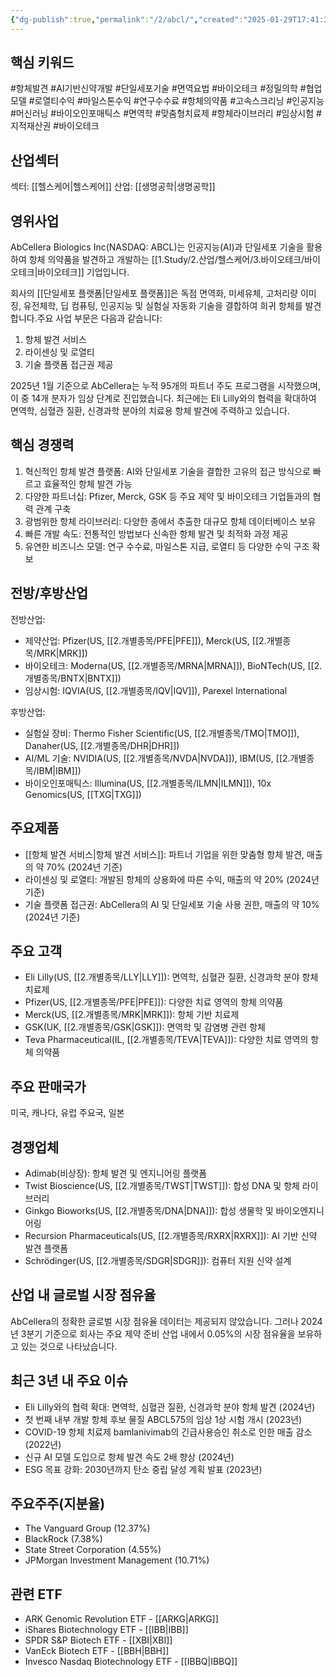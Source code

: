 ```yaml
---
{"dg-publish":true,"permalink":"/2/abcl/","created":"2025-01-29T17:41:31.630+09:00","updated":"2025-06-03T20:05:57.341+09:00"}
---
```


## 핵심 키워드

#항체발견 #AI기반신약개발 #단일세포기술 #면역요법 #바이오테크 #정밀의학 #협업모델 #로열티수익 #마일스톤수익 #연구수수료 #항체의약품 #고속스크리닝 #인공지능 #머신러닝 #바이오인포매틱스 #면역학 #맞춤형치료제 #항체라이브러리 #임상시험 #지적재산권 #바이오테크 

## 산업섹터

섹터: [[헬스케어\|헬스케어]]
산업: [[생명공학\|생명공학]]

## 영위사업

AbCellera Biologics Inc(NASDAQ: ABCL)는 인공지능(AI)과 단일세포 기술을 활용하여 항체 의약품을 발견하고 개발하는 [[1.Study/2.산업/헬스케어/3.바이오테크/바이오테크\|바이오테크]] 기업입니다.

회사의 [[단일세포 플랫폼\|단일세포 플랫폼]]은 독점 면역화, 미세유체, 고처리량 이미징, 유전체학, 딥 컴퓨팅, 인공지능 및 실험실 자동화 기술을 결합하여 희귀 항체를 발견합니다.주요 사업 부문은 다음과 같습니다:

1. 항체 발견 서비스
2. 라이센싱 및 로열티
3. 기술 플랫폼 접근권 제공

2025년 1월 기준으로 AbCellera는 누적 95개의 파트너 주도 프로그램을 시작했으며, 이 중 14개 분자가 임상 단계로 진입했습니다. 최근에는 Eli Lilly와의 협력을 확대하여 면역학, 심혈관 질환, 신경과학 분야의 치료용 항체 발견에 주력하고 있습니다.

## 핵심 경쟁력

1. 혁신적인 항체 발견 플랫폼: AI와 단일세포 기술을 결합한 고유의 접근 방식으로 빠르고 효율적인 항체 발견 가능
2. 다양한 파트너십: Pfizer, Merck, GSK 등 주요 제약 및 바이오테크 기업들과의 협력 관계 구축
3. 광범위한 항체 라이브러리: 다양한 종에서 추출한 대규모 항체 데이터베이스 보유
4. 빠른 개발 속도: 전통적인 방법보다 신속한 항체 발견 및 최적화 과정 제공
5. 유연한 비즈니스 모델: 연구 수수료, 마일스톤 지급, 로열티 등 다양한 수익 구조 확보

## 전방/후방산업

전방산업:

- 제약산업: Pfizer(US, [[2.개별종목/PFE\|PFE]]), Merck(US, [[2.개별종목/MRK\|MRK]])
- 바이오테크: Moderna(US, [[2.개별종목/MRNA\|MRNA]]), BioNTech(US, [[2.개별종목/BNTX\|BNTX]])
- 임상시험: IQVIA(US, [[2.개별종목/IQV\|IQV]]), Parexel International

후방산업:

- 실험실 장비: Thermo Fisher Scientific(US, [[2.개별종목/TMO\|TMO]]), Danaher(US, [[2.개별종목/DHR\|DHR]])
- AI/ML 기술: NVIDIA(US, [[2.개별종목/NVDA\|NVDA]]), IBM(US, [[2.개별종목/IBM\|IBM]])
- 바이오인포매틱스: Illumina(US, [[2.개별종목/ILMN\|ILMN]]), 10x Genomics(US, [[TXG\|TXG]])

## 주요제품

- [[항체 발견 서비스\|항체 발견 서비스]]: 파트너 기업을 위한 맞춤형 항체 발견, 매출의 약 70% (2024년 기준)
- 라이센싱 및 로열티: 개발된 항체의 상용화에 따른 수익, 매출의 약 20% (2024년 기준)
- 기술 플랫폼 접근권: AbCellera의 AI 및 단일세포 기술 사용 권한, 매출의 약 10% (2024년 기준)

## 주요 고객

- Eli Lilly(US, [[2.개별종목/LLY\|LLY]]): 면역학, 심혈관 질환, 신경과학 분야 항체 치료제
- Pfizer(US, [[2.개별종목/PFE\|PFE]]): 다양한 치료 영역의 항체 의약품
- Merck(US, [[2.개별종목/MRK\|MRK]]): 항체 기반 치료제
- GSK(UK, [[2.개별종목/GSK\|GSK]]): 면역학 및 감염병 관련 항체
- Teva Pharmaceutical(IL, [[2.개별종목/TEVA\|TEVA]]): 다양한 치료 영역의 항체 의약품

## 주요 판매국가

미국, 캐나다, 유럽 주요국, 일본

## 경쟁업체

- Adimab(비상장): 항체 발견 및 엔지니어링 플랫폼
- Twist Bioscience(US, [[2.개별종목/TWST\|TWST]]): 합성 DNA 및 항체 라이브러리
- Ginkgo Bioworks(US, [[2.개별종목/DNA\|DNA]]): 합성 생물학 및 바이오엔지니어링
- Recursion Pharmaceuticals(US, [[2.개별종목/RXRX\|RXRX]]): AI 기반 신약 발견 플랫폼
- Schrödinger(US, [[2.개별종목/SDGR\|SDGR]]): 컴퓨터 지원 신약 설계

## 산업 내 글로벌 시장 점유율

AbCellera의 정확한 글로벌 시장 점유율 데이터는 제공되지 않았습니다. 그러나 2024년 3분기 기준으로 회사는 주요 제약 준비 산업 내에서 0.05%의 시장 점유율을 보유하고 있는 것으로 나타났습니다.

## 최근 3년 내 주요 이슈

- Eli Lilly와의 협력 확대: 면역학, 심혈관 질환, 신경과학 분야 항체 발견 (2024년)
- 첫 번째 내부 개발 항체 후보 물질 ABCL575의 임상 1상 시험 개시 (2023년)
- COVID-19 항체 치료제 bamlanivimab의 긴급사용승인 취소로 인한 매출 감소 (2022년)
- 신규 AI 모델 도입으로 항체 발견 속도 2배 향상 (2024년)
- ESG 목표 강화: 2030년까지 탄소 중립 달성 계획 발표 (2023년)

## 주요주주(지분율)

- The Vanguard Group (12.37%)
- BlackRock (7.38%)
- State Street Corporation (4.55%)
- JPMorgan Investment Management (10.71%)

## 관련 ETF

- ARK Genomic Revolution ETF - [[ARKG\|ARKG]]
- iShares Biotechnology ETF - [[IBB\|IBB]]
- SPDR S&P Biotech ETF - [[XBI\|XBI]]
- VanEck Biotech ETF - [[BBH\|BBH]]
- Invesco Nasdaq Biotechnology ETF - [[IBBQ\|IBBQ]]